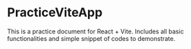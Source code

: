 # PracticeViteApp
This is a practice document for React + Vite. Includes all basic functionalities and simple snippet of codes to demonstrate.
